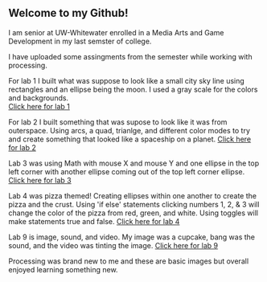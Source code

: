 ## Welcome to my Github!

I am senior at UW-Whitewater enrolled in a Media Arts and Game Development in my last semster of college.  

I have uploaded some assingments from the semester while working with processing.  

For lab 1 I built what was suppose to look like a small city sky line using rectangles and an ellipse being the moon.  I used a gray scale for the colors and backgrounds.  
[Click here for lab 1](https://github.com/addygonzales/MAGD150-Work-/blob/gh-pages/sketch_assignment_1_MAGD/sketch_assignment_1_MAGD.pde)


For lab 2 I built something that was supose to look like it was from outerspace.  Using arcs, a quad, trianlge, and different color modes to try and create something that looked like a spaceship on a planet.
[Click here for lab 2](https://github.com/addygonzales/MAGD150-Work-/blob/gh-pages/s19magd150lab02_Gonzales_/s19magd150lab02_Gonzales_.pde)

Lab 3 was using Math with mouse X and mouse Y and one ellipse in the top left corner with another ellipse coming out of the top left corner ellipse.  [Click here for lab 3](https://github.com/addygonzales/MAGD150-Work-/blob/gh-pages/s19magd150lab3_Gonzales/s19magd150lab3_Gonzales.pde)

Lab 4 was pizza themed! Creating ellipses within one another to create the pizza and the crust.  Using 'if else' statements clicking numbers 1, 2, & 3 will change the color of the pizza from red, green, and white.  Using toggles will make statements true and false.  [Click here for lab 4](https://github.com/addygonzales/MAGD150-Work-/blob/gh-pages/shetch4_practice_Gonzales/shetch4_practice_Gonzales.pde)

Lab 9 is image, sound, and video.  My image was a cupcake, bang was the sound, and the video was tinting the image. 
[Click here for lab 9](https://github.com/addygonzales/MAGD150-Work-/blob/gh-pages/s19_madg_lab09_Gonzales/s19_madg_lab09_Gonzales.pde)

Processing was brand new to me and these are basic images but overall enjoyed learning something new.  
